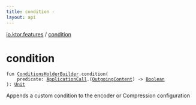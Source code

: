 ```yaml
---
title: condition - 
layout: api
---
```


<div class='api-docs-breadcrumbs'><a href="index.html">io.ktor.features</a> / <a href="./condition.html">condition</a></div>

# condition

<div class="signature"><code><span class="keyword">fun </span><a href="-conditions-holder-builder/index.html"><span class="identifier">ConditionsHolderBuilder</span></a><span class="symbol">.</span><span class="identifier">condition</span><span class="symbol">(</span><br/>&nbsp;&nbsp;&nbsp;&nbsp;<span class="parameterName" id="io.ktor.features$condition(io.ktor.features.ConditionsHolderBuilder, kotlin.Function2((io.ktor.application.ApplicationCall, io.ktor.http.content.OutgoingContent, kotlin.Boolean)))/predicate">predicate</span><span class="symbol">:</span>&nbsp;<a href="../io.ktor.application/-application-call/index.html"><span class="identifier">ApplicationCall</span></a><span class="symbol">.</span><span class="symbol">(</span><a href="../io.ktor.http.content/-outgoing-content/index.html"><span class="identifier">OutgoingContent</span></a><span class="symbol">)</span>&nbsp;<span class="symbol">-&gt;</span>&nbsp;<a href="https://kotlinlang.org/api/latest/jvm/stdlib/kotlin/-boolean/index.html"><span class="identifier">Boolean</span></a><br/><span class="symbol">)</span><span class="symbol">: </span><a href="https://kotlinlang.org/api/latest/jvm/stdlib/kotlin/-unit/index.html"><span class="identifier">Unit</span></a></code></div>

Appends a custom condition to the encoder or Compression configuration

